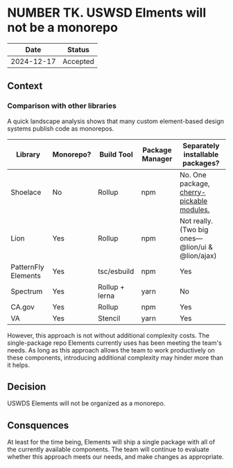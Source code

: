 # NUMBER TK. USWSD Elments will not be a monorepo

| Date | Status |
| ---- | ------ |
| 2024-12-17 | Accepted |


## Context

### Comparison with other libraries

A quick landscape analysis shows that many custom element-based design systems publish code as monorepos. 

| Library             | Monorepo? | Build Tool     | Package Manager | Separately installable packages?                                                                 |
| ------------------- | --------- | -------------- | --------------- | ------------------------------------------------------------------------------------------------ |
| Shoelace            | No        | Rollup         | npm             | No. One package,[ cherry-pickable modules.](https://shoelace.style/getting-started/installation) |
| Lion                | Yes       | Rollup         | npm             | Not really. (Two big ones—@lion/ui & @lion/ajax)                                                 |
| PatternFly Elements | Yes       | tsc/esbuild    | npm             | Yes                                                                                              |
| Spectrum            | Yes       | Rollup + lerna | yarn            | No                                                                                               |
| CA.gov              | Yes       | Rollup         | npm             | Yes                                                                                              |
| VA                  | Yes       | Stencil        | yarn            | Yes                                                                                              |

However, this approach is not without additional complexity costs. The single-package repo Elements currently uses has been meeting the team's needs. As long as this approach allows the team to work productively on these components, introducing additional complexity may hinder more than it helps.

## Decision

USWDS Elements will not be organized as a monorepo.

## Consquences

At least for the time being, Elements will ship a single package with all of the currently available components. The team will continue to evaluate whether this approach meets our needs, and make changes as appropriate.
